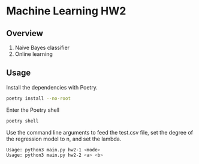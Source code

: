 # Machine Learning HW2

## Overview
1. Naive Bayes classifier
2. Online learning

## Usage

Install the dependencies with Poetry.

``` bash
poetry install --no-root
```

Enter the Poetry shell

``` bash
poetry shell
```

Use the command line arguments to feed the test.csv file, set the degree of the regression model to n, and set the lambda.

``` bash
Usage: python3 main.py hw2-1 <mode>
Usage: python3 main.py hw2-2 <a> <b>
```

